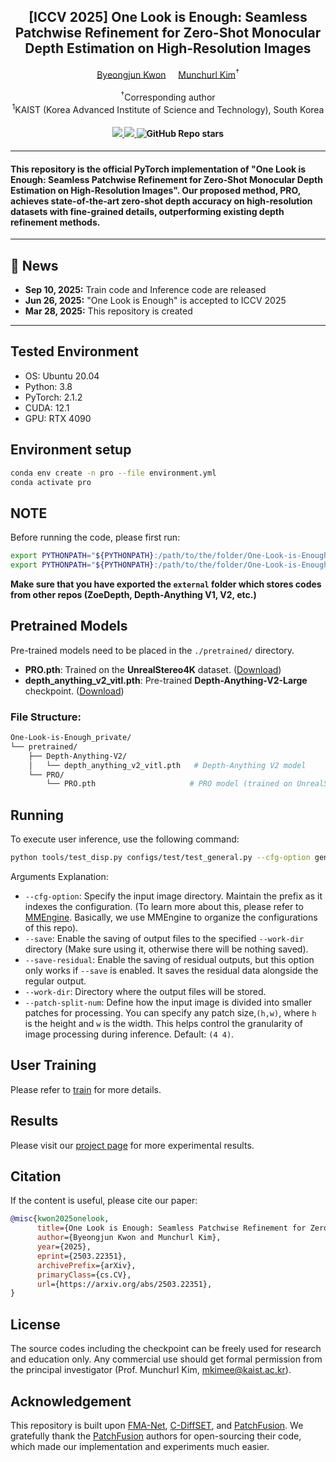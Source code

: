 <div align="center">
<h2>[ICCV 2025] One Look is Enough: Seamless Patchwise Refinement for Zero-Shot Monocular Depth Estimation on High-Resolution Images
</h2>

<div>    
    <a href='https://byeongjun1022.github.io/' target='_blank'>Byeongjun Kwon</a></sup>&nbsp&nbsp&nbsp&nbsp;
    <a href='https://scholar.google.com/citations?user=bGXte_4AAAAJ&hl=ko' target='_blank'>Munchurl Kim</a><sup>†</sup>
</div>
<br>
<div>
    <sup>†</sup>Corresponding author</span>
</div>
<div>
    <sup>1</sup>KAIST (Korea Advanced Institute of Science and Technology), South Korea</span>
</div>

<div>
    <h4 align="center">
        <a href="https://kaist-viclab.github.io/One-Look-is-Enough_site/" target='_blank'>
        <img src="https://img.shields.io/badge/🏠-Project%20Page-blue">
        </a>
        <a href="http://arxiv.org/abs/2503.22351" target='_blank'>
        <img src="https://img.shields.io/badge/arXiv-2503.22351-b31b1b.svg">
        </a>
        <img alt="GitHub Repo stars" src="https://img.shields.io/github/stars/KAIST-VICLab/One-Look-is-Enough">
    </h4>
</div>
</div>

---

<h4>
This repository is the official PyTorch implementation of "One Look is Enough: Seamless Patchwise Refinement for Zero-Shot Monocular Depth Estimation on High-Resolution Images". Our proposed method, PRO, achieves state-of-the-art zero-shot depth accuracy on high-resolution datasets with fine-grained details, outperforming existing depth refinement methods.
</h4>

---

## 📧 News
- **Sep 10, 2025:** Train code and Inference code are released
- **Jun 26, 2025:** "One Look is Enough" is accepted to ICCV 2025
- **Mar 28, 2025:** This repository is created

---

## Tested Environment
- OS: Ubuntu 20.04
- Python: 3.8
- PyTorch: 2.1.2 
- CUDA: 12.1 
- GPU: RTX 4090


## Environment setup
```bash
conda env create -n pro --file environment.yml
conda activate pro
```

## NOTE
Before running the code, please first run:
```bash
export PYTHONPATH="${PYTHONPATH}:/path/to/the/folder/One-Look-is-Enough"
export PYTHONPATH="${PYTHONPATH}:/path/to/the/folder/One-Look-is-Enough/external"
```
**Make sure that you have exported the `external` folder which stores codes from other repos (ZoeDepth, Depth-Anything V1, V2, etc.)**

## Pretrained Models

Pre-trained models need to be placed in the `./pretrained/` directory.

- **PRO.pth**: Trained on the **UnrealStereo4K** dataset. ([Download](https://www.dropbox.com/scl/fi/otwh4ne7s69zzb8s9qt32/PRO.pth?rlkey=gs9dbomwtgyoyets3moha83yq&st=3cmbmp6k&dl=0))
- **depth_anything_v2_vitl.pth**: Pre-trained **Depth-Anything-V2-Large** checkpoint. ([Download](https://huggingface.co/depth-anything/Depth-Anything-V2-Large/resolve/main/depth_anything_v2_vitl.pth?download=true))

### File Structure:
```bash
One-Look-is-Enough_private/
└── pretrained/
    ├── Depth-Anything-V2/
    │   └── depth_anything_v2_vitl.pth   # Depth-Anything V2 model
    └── PRO/
        └── PRO.pth                     # PRO model (trained on UnrealStereo4K)
```

## Running
To execute user inference, use the following command:

```bash
python tools/test_disp.py configs/test/test_general.py --cfg-option general_dataloader.dataset.rgb_image_dir='<img-directory>' [--save] [-save-residual] --work-dir <output-path> --test-type general --patch-split-num [h, w]
```
Arguments Explanation:
- `--cfg-option`: Specify the input image directory. Maintain the prefix as it indexes the configuration. (To learn more about this, please refer to [MMEngine](https://mmengine.readthedocs.io/en/latest/advanced_tutorials/config.html). Basically, we use MMEngine to organize the configurations of this repo).
- `--save`: Enable the saving of output files to the specified `--work-dir` directory (Make sure using it, otherwise there will be nothing saved).
- `--save-residual`: Enable the saving of residual outputs, but this option only works if `--save` is enabled. It saves the residual data alongside the regular output.
- `--work-dir`: Directory where the output files will be stored.
- `--patch-split-num`: Define how the input image is divided into smaller patches for processing. You can specify any patch size,`(h,w)`, where `h` is the height and `w` is the width. This helps control the granularity of image processing during inference. Default: `(4 4)`. 

## User Training

Please refer to [train](./docs/train.md) for more details.

## Results
Please visit our [project page](https://kaist-viclab.github.io/One-Look-is-Enough_site/) for more experimental results.

## Citation
If the content is useful, please cite our paper:
```bibtex
@misc{kwon2025onelook,
      title={One Look is Enough: Seamless Patchwise Refinement for Zero-Shot Monocular Depth Estimation on High-Resolution Images}, 
      author={Byeongjun Kwon and Munchurl Kim},
      year={2025},
      eprint={2503.22351},
      archivePrefix={arXiv},
      primaryClass={cs.CV},
      url={https://arxiv.org/abs/2503.22351}, 
}
```

## License
The source codes including the checkpoint can be freely used for research and education only. Any commercial use should get formal permission from the principal investigator (Prof. Munchurl Kim, mkimee@kaist.ac.kr).

## Acknowledgement
This repository is built upon [FMA-Net](https://github.com/KAIST-VICLab/FMA-Net/), [C-DiffSET](https://github.com/KAIST-VICLab/C-DiffSET), and [PatchFusion](https://github.com/zhyever/PatchFusion).
We gratefully thank the [PatchFusion](https://github.com/zhyever/PatchFusion) authors for open-sourcing their code, which made our implementation and experiments much easier.